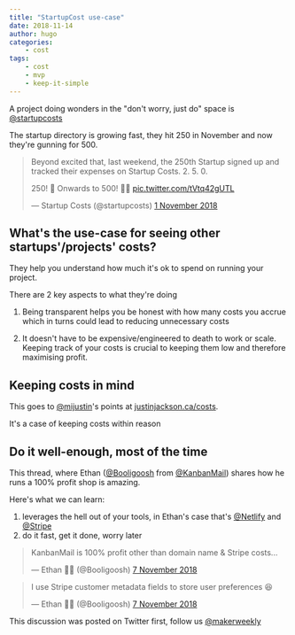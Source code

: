 ```yaml
---
title: "StartupCost use-case"
date: 2018-11-14
author: hugo
categories:
    - cost
tags:
    - cost
    - mvp
    - keep-it-simple
---
```


A project doing wonders in the "don't worry, just do" space is [@startupcosts](https://twitter.com/startupcosts)

The startup directory is growing fast, they hit 250 in November and now they're gunning for 500.

> Beyond excited that, last weekend, the 250th Startup signed up and tracked their expenses on Startup Costs. 2\. 5\. 0\.  
>   
> 250! 🎉 Onwards to 500! 🎉🎉 [pic.twitter.com/tVtq42gUTL](https://t.co/tVtq42gUTL)
> 
> — Startup Costs (@startupcosts) [1 November 2018](https://twitter.com/startupcosts/status/1057982865726758913?ref_src=twsrc%5Etfw)

## What's the use-case for seeing other startups'/projects' costs?

They help you understand how much it's ok to spend on running your project.

There are 2 key aspects to what they're doing
1. Being transparent helps you be honest with how many costs you accrue which in turns could lead to reducing unnecessary costs

2. It doesn't have to be expensive/engineered to death to work or scale. Keeping track of your costs is crucial to keeping them low and therefore maximising profit.


## Keeping costs in mind

This goes to [@mijustin](https://twitter.com/mijustin)'s points at [justinjackson.ca/costs](https://justinjackson.ca/costs).

It's a case of keeping costs within reason 

## Do it well-enough, most of the time

This thread, where Ethan ([@Booligoosh](https://twitter.com/Booligoosh) from [@KanbanMail](https://twitter.com/KanbanMail)) shares how he runs a 100% profit shop is amazing.

Here's what we can learn:
1. leverages the hell out of your tools, in Ethan's case that's [@Netlify](https://twitter.com/Netlify) and [@Stripe](https://twitter.com/Stripe)
2. do it fast, get it done, worry later

> KanbanMail is 100% profit other than domain name & Stripe costs...
> 
> — Ethan 👨‍🎤 (@Booligoosh) [7 November 2018](https://twitter.com/Booligoosh/status/1060250331429228545?ref_src=twsrc%5Etfw)

> I use Stripe customer metadata fields to store user preferences 😆
> 
> — Ethan 👨‍🎤 (@Booligoosh) [7 November 2018](https://twitter.com/Booligoosh/status/1060252030076211200?ref_src=twsrc%5Etfw)



This discussion was posted on Twitter first, follow us [@makerweekly](https://twitter.com/makerweekly)
